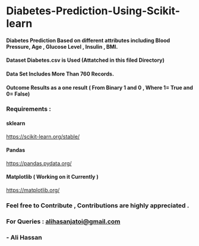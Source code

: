 # Diabetes-Prediction-Using-Scikit-learn
#### Diabetes Prediction Based on different attributes including Blood Pressure, Age , Glucose Level , Insulin , BMI.

#### Dataset Diabetes.csv is Used (Attatched in this filed Directory)

#### Data Set Includes More Than 760 Records.

#### Outcome Results as a one result ( From Binary 1 and 0 , Where 1= True and 0= False)

###  Requirements :
 
#### sklearn

https://scikit-learn.org/stable/

#### Pandas 

https://pandas.pydata.org/
 
#### Matplotlib ( Working on it Currently )

https://matplotlib.org/



### Feel free to Contribute , Contributions are highly appreciated .

### For Queries : alihasanjatoi@gmail.com

### - Ali Hassan


